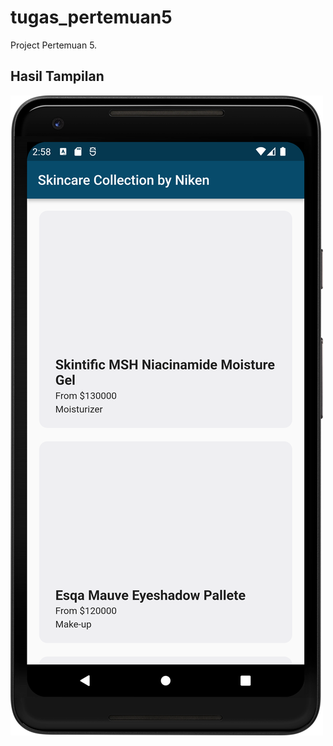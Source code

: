 # tugas_pertemuan5

Project Pertemuan 5.

## Hasil Tampilan
![Berikut tampilan hasil Tugas Praktikum 2](assets/images/ss.png "Hasil Tampilan Tugas Praktikum 2")


